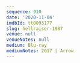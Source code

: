 ```yaml
---
sequence: 910
date: '2020-11-04'
imdbId: tt0093177
slug: hellraiser-1987
venue: null
venueNotes: null
medium: Blu-ray
mediumNotes: 2017 | Arrow
---
```


